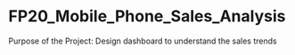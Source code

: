 # FP20_Mobile_Phone_Sales_Analysis
Purpose of the Project: Design dashboard to understand the sales trends
